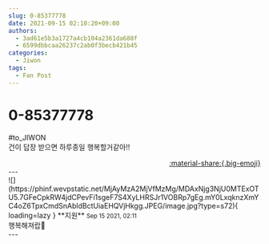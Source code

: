 ```yaml
---
slug: 0-85377778
date: 2021-09-15 02:10:20+09:00
authors:
  - 3ad61e5b3a1727a4cb104a2361da688f
  - 6599dbbcaa26237c2ab0f3becb421b45
categories:
  - Jiwon
tags:
  - Fan Post
---
```


# 0-85377778

<div class="post-container" markdown="1">
<div class="content-container md-sidebar__scrollwrap" markdown="1">

\#to_JIWON<br>건이 답장 받으면 하루종일 행복할거같아!!

</div>
</div>

<div style="text-align: right;" markdown="1">
<a href="https://weverse.io/fromis9/fanpost/0-85377778" style="text-align: right;">:material-share:{.big-emoji}</a>
</div>
---

<div class="comments-container md-sidebar__scrollwrap" markdown="1">
<div class="comment" markdown="1">
<div class='id-container' markdown="1">
![](https://phinf.wevpstatic.net/MjAyMzA2MjVfMzMg/MDAxNjg3NjU0MTExOTU5.7GFeCpkRW4jdCPevFi1sgeF7S4XyLHRSJr1VOBRp7gEg.mY0LxqknzXmYC4oZ6TpxCmdSnAbldBctUiaEHQVjHkgg.JPEG/image.jpg?type=s72){ loading=lazy }
**<span class="artist">지원</span>** <small>Sep 15 2021, 02:11</small><br>
</div>
<div class='comment-body' markdown="1">
행복해져랍💪
</div>
</div>
</div>
---
